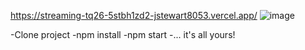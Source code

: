 https://streaming-tq26-5stbh1zd2-jstewart8053.vercel.app/
![image](https://github.com/jstewart8053/streaming/assets/14119349/c97669c5-b35b-4f42-911a-5905fb4e014b)

-Clone project
-npm install
-npm start
-... it's all yours!
